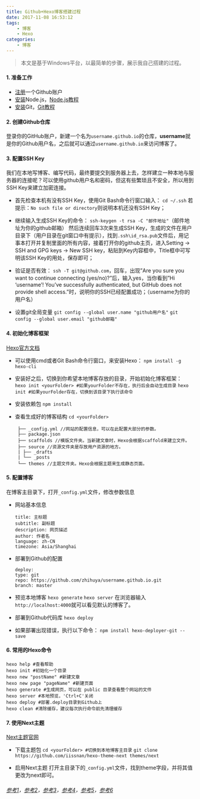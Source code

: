 ```yaml
---
title: Github+Hexo博客搭建过程
date: 2017-11-08 16:53:12
tags:
    - 博客
    - Hexo
categories:
    - 博客
---
```


> 本文是基于Windows平台，以最简单的步骤，展示我自己搭建的过程。

#### 1. 准备工作

- [注册](https://github.com/join?source=header-home)一个Github账户
- [安装](https://nodejs.org/en/)Node.js，[Node.js教程](http://nodejs.jakeyu.top/index.html)
- [安装](https://github.com/waylau/git-for-win)Git，[Git教程](https://www.liaoxuefeng.com/wiki/0013739516305929606dd18361248578c67b8067c8c017b000)

<!-- more -->

#### 2. 创建Github仓库

登录你的GitHub账户，新建一个名为`username.github.io`的仓库，**username**就是你的Github用户名，之后就可以通过`username.github.io`来访问博客了。

#### 3. 配置SSH Key

我们在本地写博客、编写代码，最终要提交到服务器上去，怎样建立一种本地与服务器的连接呢？可以使用github用户名和密码，但这有些繁琐且不安全，所以用到SSH Key来建立加密连接。

- 首先检查本机有没有SSH Key，使用Git Bash命令行窗口输入：
  `cd ~/.ssh`
  若提示：`No such file or directory`则说明本机还没有SSH Key；

- 继续输入生成SSH Key的命令：
  `ssh-keygen -t rsa -C "邮件地址"`（邮件地址为你的github邮箱）
  然后连续回车3次来生成SSH Key，生成的文件在用户目录下（用户目录在git窗口中有提示），找到`.ssh\id_rsa.pub`文件后，用记事本打开并复制里面的所有内容，接着打开你的github主页，进入Setting -> SSH and GPG keys -> New SSH key，粘贴到Key内容框中，Title框中可写明该SSH Key的用处，保存即可；

- 验证是否有效：
  `ssh -T git@github.com`，回车，出现”Are you sure you want to continue connecting (yes/no)?”后，输入yes，当你看到”Hi ‘username’! You’ve successfully authenticated, but GitHub does not provide shell access.”时，说明你的SSH已经配置成功；（username为你的用户名）

- 设置git全局变量
  `git config --global user.name "github用户名"`
  `git config --global user.email "github邮箱"`

#### 4. 初始化博客框架

[Hexo官方文档](https://hexo.io/zh-cn/docs/)

- 可以使用cmd或者Git Bash命令行窗口，来安装Hexo：
  `npm install -g hexo-cli`

- 安装好之后，切换到你希望本地博客存放的目录，开始初始化博客框架：
  `hexo init <yourFolder> #如果yourFolder不存在，执行后会自动生成目录`
  `hexo init #如果yourFolder存在，切换到该目录下执行该命令`

- 安装依赖包
  `npm install`

- 查看生成好的博客结构
  `cd <yourFolder>`
  
  ```
   ├── _config.yml //网站的配置信息，可以在此配置大部分的参数。
   ├── package.json
   ├── scaffolds //模版文件夹。当新建文章时，Hexo会根据scaffold来建立文件。
   ├── source //资源文件夹是存放用户资源的地方。
   | ├── _drafts
   | └── _posts
   └── themes //主题文件夹。Hexo会根据主题来生成静态页面。
  ```

#### 5. 配置博客

在博客主目录下，打开`_config.yml`文件，修改参数信息

- 网站基本信息
  
  ```
  title: 主标题
  subtitle: 副标题
  description: 网页描述
  author: 作者名
  language: zh-CN
  timezone: Asia/Shanghai
  ```

- 部署到Github的配置
  
  ```
  deploy: 
  type: git
  repo: https://github.com/zhihuya/username.github.io.git
  branch: master
  ```

- 预览本地博客
  `hexo generate`
  `hexo server`
  在浏览器输入`http://localhost:4000`就可以看见默认的博客了。

- 部署到Github代码库
  `hexo deploy`

- 如果部署出现错误，执行以下命令：
  `npm install hexo-deployer-git --save`

#### 6. 常用的Hexo命令

```
hexo help #查看帮助
hexo init #初始化一个目录
hexo new "postName" #新建文章
hexo new page "pageName" #新建页面
hexo generate #生成网页，可以在 public 目录查看整个网站的文件
hexo server #本地预览，'Ctrl+C'关闭
hexo deploy #部署.deploy目录到Github上
hexo clean #清除缓存，建议每次执行命令前先清理缓存
```

#### 7. 使用Next主题

[Next主题官网](http://theme-next.iissnan.com/)

- 下载主题包
  `cd <yourFolder> #切换到本地博客主目录`
  `git clone https://github.com/iissnan/hexo-theme-next themes/next`

- 启用Next主题
  打开主目录下的`_config.yml`文件，找到theme字段，并将其值更改为next即可。

###### [参考1](http://blog.liuxianan.com/build-blog-website-by-hexo-github.html)，[参考2](https://getwang.github.io/2017/09/03/%E4%BD%BF%E7%94%A8github-hexo%E6%90%AD%E5%BB%BA%E5%85%8D%E8%B4%B9%E4%B8%AA%E4%BA%BA%E5%8D%9A%E5%AE%A2/)，[参考3](https://zhangslob.github.io/2017/02/28/%E6%95%99%E4%BD%A0%E5%85%8D%E8%B4%B9%E6%90%AD%E5%BB%BA%E4%B8%AA%E4%BA%BA%E5%8D%9A%E5%AE%A2%EF%BC%8CHexo-Github/)，[参考4](http://www.jianshu.com/p/701b1095da11)，[参考5](http://www.jianshu.com/p/61987cec0fad#)，[参考6](http://www.jianshu.com/p/380290deb8f0)
